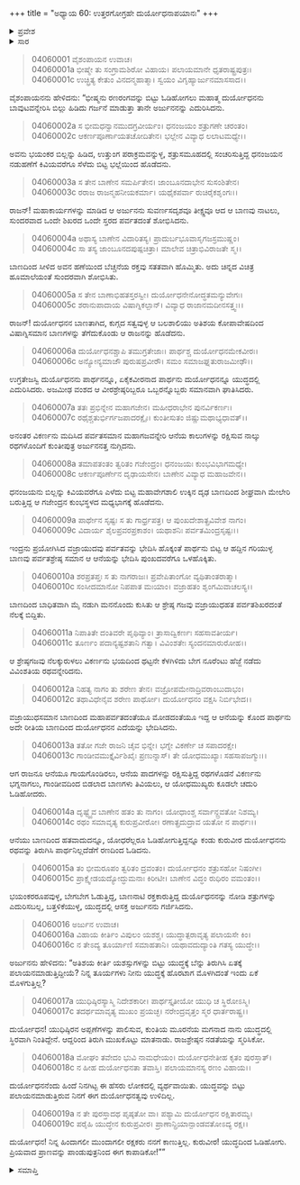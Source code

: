 +++
title = "ಅಧ್ಯಾಯ 60: ಉತ್ತರಗೋಗ್ರಹೇ ದುರ್ಯೋಧನಾಪಯಾನಃ"
+++

<details><summary>ಪ್ರವೇಶ</summary>


।।   ಓಂ ಓಂ ನಮೋ ನಾರಾಯಣಾಯ।।   ಶ್ರೀ ವೇದವ್ಯಾಸಾಯ ನಮಃ ।।

ಶ್ರೀ ಕೃಷ್ಣದ್ವೈಪಾಯನ ವೇದವ್ಯಾಸ ವಿರಚಿತ  

**ಶ್ರೀ ಮಹಾಭಾರತ**

**ವಿರಾಟ ಪರ್ವ**

**ಗೋಹರಣ ಪರ್ವ**

**ಅಧ್ಯಾಯ 60**

</details>


<details><summary>ಸಾರ</summary>

ಅರ್ಜುನನು ದುರ್ಯೋಧನನನ್ನು ಎದುರಿಸಿ ಅವನನ್ನು ಓಡಿಸಿದುದು (1-15). ಅರ್ಜುನನು ದುರ್ಯೋಧನನನ್ನು ಹೀಯಾಳಿಸಿದುದು (16-19).

</details>


> 04060001 ವೈಶಂಪಾಯನ ಉವಾಚ।  
04060001a ಭೀಷ್ಮೇ ತು ಸಂಗ್ರಾಮಶಿರೋ ವಿಹಾಯ।
	ಪಲಾಯಮಾನೇ ಧೃತರಾಷ್ಟ್ರಪುತ್ರಃ।   
> 04060001c ಉಚ್ಛ್ರಿತ್ಯ ಕೇತುಂ ವಿನದನ್ಮಹಾತ್ಮಾ।
	ಸ್ವಯಂ ವಿಗೃಹ್ಯಾರ್ಜುನಮಾಸಸಾದ।।   

ವೈಶಂಪಾಯನನು ಹೇಳಿದನು: “ಭೀಷ್ಮನು ರಣರಂಗವನ್ನು ಬಿಟ್ಟು ಓಡಿಹೋಗಲು ಮಹಾತ್ಮ ದುರ್ಯೋಧನನು ಬಾವುಟವನ್ನೇರಿಸಿ ಬಿಲ್ಲು ಹಿಡಿದು ಗರ್ಜನೆ ಮಾಡುತ್ತಾ ತಾನೇ ಅರ್ಜುನನನ್ನು ಎದುರಿಸಿದನು.

> 04060002a ಸ ಭೀಮಧನ್ವಾನಮುದಗ್ರವೀರ್ಯಂ।
	ಧನಂಜಯಂ ಶತ್ರುಗಣೇ ಚರಂತಂ।   
> 04060002c ಆಕರ್ಣಪೂರ್ಣಾಯತಚೋದಿತೇನ।
	ಭಲ್ಲೇನ ವಿವ್ಯಾಧ ಲಲಾಟಮಧ್ಯೇ।।  

ಅವನು ಭಯಂಕರ ಬಿಲ್ಲನ್ನು ಹಿಡಿದ, ಉತ್ತುಂಗ ಪರಾಕ್ರಮವನ್ನುಳ್ಳ, ಶತ್ರುಸಮೂಹದಲ್ಲಿ ಸಂಚರಿಸುತ್ತಿದ್ದ ಧನಂಜಯನ ನಡುಹಣೆಗೆ ಕಿವಿಯವರೆಗೂ ಸೆಳೆದು ಬಿಟ್ಟ ಭಲ್ಲೆಯಿಂದ ಹೊಡೆದನು.

> 04060003a ಸ ತೇನ ಬಾಣೇನ ಸಮರ್ಪಿತೇನ।
	ಜಾಂಬೂನದಾಭೇನ ಸುಸಂಶಿತೇನ।  
> 04060003c ರರಾಜ ರಾಜನ್ಮಹನೀಯಕರ್ಮಾ।
	ಯಥೈಕಪರ್ವಾ ರುಚಿರೈಕಶೃಂಗಃ।।  

ರಾಜನ್! ಮಹಾಕಾರ್ಯಗಳನ್ನು ಮಾಡಿದ ಆ ಅರ್ಜುನನು ಸುವರ್ಣಸದೃಶವೂ ತೀಕ್ಷ್ಣವೂ ಆದ ಆ ಬಾಣವು ನಾಟಲು, ಸುಂದರವಾದ ಒಂದೇ ಶಿಖರದ ಒಂದೇ ಸ್ತರದ ಪರ್ವತದಂತೆ ಶೋಭಿಸಿದನು.

> 04060004a ಅಥಾಸ್ಯ ಬಾಣೇನ ವಿದಾರಿತಸ್ಯ।
	ಪ್ರಾದುರ್ಬಭೂವಾಸೃಗಜಸ್ರಮುಷ್ಣಂ।  
> 04060004c ಸಾ ತಸ್ಯ ಜಾಂಬೂನದಪುಷ್ಪಚಿತ್ರಾ।
	ಮಾಲೇವ ಚಿತ್ರಾಭಿವಿರಾಜತೇ ಸ್ಮ।।  

ಬಾಣದಿಂದ ಸೀಳಿದ ಅವನ ಹಣೆಯಿಂದ ಬೆಚ್ಚನೆಯ ರಕ್ತವು ಸತತವಾಗಿ ಹೊಮ್ಮಿತು. ಅದು ಚಿನ್ನದ ವಿಚಿತ್ರ ಹೂಮಾಲೆಯಂತೆ ಸುಂದರವಾಗಿ ಶೋಭಿಸಿತು.

> 04060005a ಸ ತೇನ ಬಾಣಾಭಿಹತಸ್ತರಸ್ವೀ।
	ದುರ್ಯೋಧನೇನೋದ್ಧತಮನ್ಯುವೇಗಃ।  
> 04060005c ಶರಾನುಪಾದಾಯ ವಿಷಾಗ್ನಿಕಲ್ಪಾನ್।
	ವಿವ್ಯಾಧ ರಾಜಾನಮದೀನಸತ್ತ್ವಃ।।  

ರಾಜನ್! ದುರ್ಯೋಧನನ ಬಾಣತಾಗಿದ, ಕುಗ್ಗದ ಸತ್ವವುಳ್ಳ ಆ ಬಲಶಾಲಿಯು ಅತಿಶಯ ಕೋಪಾವೇಷದಿಂದ ವಿಷಾಗ್ನಿಸಮಾನ ಬಾಣಗಳನ್ನು ತೆಗೆದುಕೊಂಡು ಆ ರಾಜನನ್ನು ಹೊಡೆದನು.

> 04060006a ದುರ್ಯೋಧನಶ್ಚಾಪಿ ತಮುಗ್ರತೇಜಾಃ।
	ಪಾರ್ಥಶ್ಚ ದುರ್ಯೋಧನಮೇಕವೀರಃ।  
> 04060006c ಅನ್ಯೋನ್ಯಮಾಜೌ ಪುರುಷಪ್ರವೀರೌ।
	ಸಮಂ ಸಮಾಜಘ್ನತುರಾಜಮೀಢೌ।।  

ಉಗ್ರತೇಜಸ್ವಿ ದುರ್ಯೊಧನನು ಪಾರ್ಥನನ್ನೂ, ಏಕೈಕವೀರನಾದ ಪಾರ್ಥನು ದುರ್ಯೋಧನನ್ನೂ ಯುದ್ಧದಲ್ಲಿ ಎದುರಿಸಿದರು. ಅಜಮೀಢ ವಂಶದ ಆ ವೀರಶ್ರೇಷ್ಠರಿಬ್ಬರೂ ಒಬ್ಬರನ್ನೊಬ್ಬರು ಸಮಾನವಾಗಿ ಘಾತಿಸಿದರು.

> 04060007a ತತಃ ಪ್ರಭಿನ್ನೇನ ಮಹಾಗಜೇನ।
	ಮಹೀಧರಾಭೇನ ಪುನರ್ವಿಕರ್ಣಃ।  
> 04060007c ರಥೈಶ್ಚತುರ್ಭಿರ್ಗಜಪಾದರಕ್ಷೈಃ।
	ಕುಂತೀಸುತಂ ಜಿಷ್ಣುಮಥಾಭ್ಯಧಾವತ್।।  

ಅನಂತರ ವಿಕರ್ಣನು ಮದಿಸಿದ ಪರ್ವತಸಮಾನ ಮಹಾಗಜವನ್ನೇರಿ ಆನೆಯ ಕಾಲುಗಳನ್ನು ರಕ್ಷಿಸುವ ನಾಲ್ಕು ರಥಗಳೊಂದಿಗೆ ಕುಂತೀಪುತ್ರ ಅರ್ಜುನನತ್ತ ನುಗ್ಗಿದನು.

> 04060008a ತಮಾಪತಂತಂ ತ್ವರಿತಂ ಗಜೇಂದ್ರಂ।
	ಧನಂಜಯಃ ಕುಂಭವಿಭಾಗಮಧ್ಯೇ।  
> 04060008c ಆಕರ್ಣಪೂರ್ಣೇನ ದೃಢಾಯಸೇನ।
	ಬಾಣೇನ ವಿವ್ಯಾಧ ಮಹಾಜವೇನ।।  

ಧನಂಜಯನು ಬಿಲ್ಲನ್ನು ಕಿವಿಯವರೆಗೂ ಎಳೆದು ಬಿಟ್ಟ ಮಹಾವೇಗಶಾಲಿ ಉಕ್ಕಿನ ದೃಢ ಬಾಣದಿಂದ ಶೀಘ್ರವಾಗಿ ಮೇಲೇರಿ ಬರುತ್ತಿದ್ದ ಆ ಗಜೇಂದ್ರನ ಕುಂಭಸ್ಥಳದ ಮಧ್ಯಭಾಗಕ್ಕೆ ಹೊಡೆದನು.

> 04060009a ಪಾರ್ಥೇನ ಸೃಷ್ಟಃ ಸ ತು ಗಾರ್ಧ್ರಪತ್ರ।
	ಆ ಪುಂಖದೇಶಾತ್ಪ್ರವಿವೇಶ ನಾಗಂ।  
> 04060009c ವಿದಾರ್ಯ ಶೈಲಪ್ರವರಪ್ರಕಾಶಂ।
	ಯಥಾಶನಿಃ ಪರ್ವತಮಿಂದ್ರಸೃಷ್ಟಃ।।  

ಇಂದ್ರನು ಪ್ರಯೋಗಿಸಿದ ವಜ್ರಾಯುದವು ಪರ್ವತವನ್ನು ಭೇದಿಸಿ ಹೊಕ್ಕಂತೆ ಪಾರ್ಥನು ಬಿಟ್ಟ ಆ ಹದ್ದಿನ ಗರಿಯುಳ್ಳ ಬಾಣವು ಪರ್ವತಶ್ರೇಷ್ಠ ಸಮಾನ ಆ ಆನೆಯನ್ನು ಭೇದಿಸಿ ಪುಂಖದವರೆಗೂ ಒಳಹೊಕ್ಕಿತು.

> 04060010a ಶರಪ್ರತಪ್ತಃ ಸ ತು ನಾಗರಾಜಃ।
	ಪ್ರವೇಪಿತಾಂಗೋ ವ್ಯಥಿತಾಂತರಾತ್ಮಾ।  
> 04060010c ಸಂಸೀದಮಾನೋ ನಿಪಪಾತ ಮಃಯಾಂ।
	ವಜ್ರಾಹತಂ ಶೃಂಗಮಿವಾಚಲಸ್ಯ।।  

ಬಾಣದಿಂದ ಬಾಧಿತವಾಗಿ ಮೈ ನಡುಗಿ ಮನನೊಂದು ಕುಸಿತು ಆ ಶ್ರೇಷ್ಠ ಗಜವು ವಜ್ರಾಯುಧಹತ ಪರ್ವತಶಿಖರದಂತೆ ನೆಲಕ್ಕೆ ಬಿದ್ದಿತು.

> 04060011a ನಿಪಾತಿತೇ ದಂತಿವರೇ ಪೃಥಿವ್ಯಾಂ।
	ತ್ರಾಸಾದ್ವಿಕರ್ಣಃ ಸಹಸಾವತೀರ್ಯ।  
> 04060011c ತೂರ್ಣಂ ಪದಾನ್ಯಷ್ಟಶತಾನಿ ಗತ್ವಾ।
	ವಿವಿಂಶತೇಃ ಸ್ಯಂದನಮಾರುರೋಹ।।  

ಆ ಶ್ರೇಷ್ಠಗಜವು ನೆಲಕ್ಕುರುಳಲು ವಿಕರ್ಣನು ಭಯದಿಂದ ಥಟ್ಟನೇ ಕೆಳಗಿಳಿದು ಬೇಗ ನೂರೆಂಟು ಹೆಜ್ಜೆ ನಡೆದು ವಿವಿಂಶತಿಯ ರಥವನ್ನೇರಿದನು.

> 04060012a ನಿಹತ್ಯ ನಾಗಂ ತು ಶರೇಣ ತೇನ।
	ವಜ್ರೋಪಮೇನಾದ್ರಿವರಾಂಬುದಾಭಂ।   
> 04060012c ತಥಾವಿಧೇನೈವ ಶರೇಣ ಪಾರ್ಥೋ।
	ದುರ್ಯೋಧನಂ ವಕ್ಷಸಿ ನಿರ್ಬಿಭೇದ।।   

ವಜ್ರಾಯುಧಸಮಾನ ಬಾಣದಿಂದ ಮಹಾಪರ್ವತದಂತೆಯೂ ಮೋಡದಂತೆಯೂ ಇದ್ದ ಆ ಆನೆಯನ್ನು ಕೊಂದ ಪಾರ್ಥನು ಅದೇ ರೀತಿಯ ಬಾಣದಿಂದ ದುರ್ಯೋಧನನ ಎದೆಯನ್ನು ಭೇದಿಸಿದನು.

> 04060013a ತತೋ ಗಜೇ ರಾಜನಿ ಚೈವ ಭಿನ್ನೇ।
	ಭಗ್ನೇ ವಿಕರ್ಣೇ ಚ ಸಪಾದರಕ್ಷೇ।   
> 04060013c ಗಾಂಡೀವಮುಕ್ತೈರ್ವಿಶಿಖೈಃ ಪ್ರಣುನ್ನಾಸ್।
	ತೇ ಯೋಧಮುಖ್ಯಾಃ ಸಹಸಾಪಜಗ್ಮುಃ।।   

ಆಗ ರಾಜನೂ ಆನೆಯೂ ಗಾಯಗೊಂಡಿರಲು, ಆನೆಯ ಪಾದಗಳನ್ನು ರಕ್ಷಿಸುತ್ತಿದ್ದ ರಥಗಳೊಡನೆ ವಿಕರ್ಣನು ಭಗ್ನನಾಗಲು, ಗಾಂಡೀವದಿಂದ ಬಿಡಲಾದ ಬಾಣಗಳು ತಿವಿಯಲು, ಆ ಯೋಧಮುಖ್ಯರು ಕೂಡಲೇ ಚದುರಿ ಓಡಿಹೋದರು.

> 04060014a ದೃಷ್ಟ್ವೈವ ಬಾಣೇನ ಹತಂ ತು ನಾಗಂ।
	ಯೋಧಾಂಶ್ಚ ಸರ್ವಾನ್ದ್ರವತೋ ನಿಶಮ್ಯ।  
> 04060014c ರಥಂ ಸಮಾವೃತ್ಯ ಕುರುಪ್ರವೀರೋ।
	ರಣಾತ್ಪ್ರದುದ್ರಾವ ಯತೋ ನ ಪಾರ್ಥಃ।।  

ಆನೆಯು ಬಾಣದಿಂದ ಹತವಾದುದನ್ನೂ, ಯೋಧರೆಲ್ಲರೂ ಓಡಿಹೋಗುತ್ತಿದ್ದನ್ನೂ ಕಂಡು ಕುರುವೀರ ದುರ್ಯೋಧನನು ರಥವನ್ನು ತಿರುಗಿಸಿ ಪಾರ್ಥನಿಲ್ಲದೆಡೆಗೆ ರಣದಿಂದ ಓಡಿದನು.

> 04060015a ತಂ ಭೀಮರೂಪಂ ತ್ವರಿತಂ ದ್ರವಂತಂ।
	ದುರ್ಯೋಧನಂ ಶತ್ರುಸಹೋ ನಿಷಂಗೀ।  
> 04060015c ಪ್ರಾಕ್ಷ್ವೇಡಯದ್ಯೋದ್ಧುಮನಾಃ ಕಿರೀಟೀ।
	ಬಾಣೇನ ವಿದ್ಧಂ ರುಧಿರಂ ವಮಂತಂ।।  

ಭಯಂಕರರೂಪವುಳ್ಳ, ಬೇಗಬೇಗ ಓಡುತ್ತಿದ್ದ, ಬಾಣನಾಟಿ ರಕ್ತಕಾರುತ್ತಿದ್ದ ದುರ್ಯೊಧನನನ್ನು ನೋಡಿ ಶತ್ರುಗಳನ್ನು ಎದುರಿಸಬಲ್ಲ, ಬತ್ತಳಿಕೆಯುಳ್ಳ, ಯುದ್ಧದಲ್ಲಿ ಆಸಕ್ತ ಅರ್ಜುನನು ಗರ್ಜಿಸಿದನು.

> 04060016 ಅರ್ಜುನ ಉವಾಚ।  
04060016a ವಿಹಾಯ ಕೀರ್ತಿಂ ವಿಪುಲಂ ಯಶಶ್ಚ।
	ಯುದ್ಧಾತ್ಪರಾವೃತ್ಯ ಪಲಾಯಸೇ ಕಿಂ।  
> 04060016c ನ ತೇಽದ್ಯ ತೂರ್ಯಾಣಿ ಸಮಾಹತಾನಿ।
	ಯಥಾವದುದ್ಯಾಂತಿ ಗತಸ್ಯ ಯುದ್ಧೇ।।  

ಅರ್ಜುನನು ಹೇಳಿದನು: “ಅತಿಶಯ  ಕೀರ್ತಿ ಯಶಸ್ಸುಗಳನ್ನು ಬಿಟ್ಟು ಯುದ್ಧಕ್ಕೆ ಬೆನ್ನು ತಿರುಗಿಸಿ ಏತಕ್ಕೆ ಪಲಾಯನಮಾಡುತ್ತಿದ್ದೀಯೆ? ನಿನ್ನ ತೂರ್ಯಗಳು ನೀನು ಯುದ್ಧಕ್ಕೆ ಹೊರಟಾಗ ಮೊಳಗಿದಂತೆ ಇಂದು ಏಕೆ ಮೊಳಗುತ್ತಿಲ್ಲ?

> 04060017a ಯುಧಿಷ್ಠಿರಸ್ಯಾಸ್ಮಿ ನಿದೇಶಕಾರೀ।
	ಪಾರ್ಥಸ್ತೃತೀಯೋ ಯುಧಿ ಚ ಸ್ಥಿರೋಽಸ್ಮಿ।  
> 04060017c ತದರ್ಥಮಾವೃತ್ಯ ಮುಖಂ ಪ್ರಯಚ್ಛ।
	ನರೇಂದ್ರವೃತ್ತಂ ಸ್ಮರ ಧಾರ್ತರಾಷ್ಟ್ರ।।  

ದುರ್ಯೋಧನ! ಯುಧಿಷ್ಠಿರನ ಅಪ್ಪಣೆಗಳನ್ನು ಪಾಲಿಸುವ, ಕುಂತಿಯ ಮೂರನೆಯ ಮಗನಾದ ನಾನು ಯುದ್ಧದಲ್ಲಿ ಸ್ಥಿರವಾಗಿ ನಿಂತಿದ್ದೇನೆ. ಆದ್ದರಿಂದ ತಿರುಗಿ ಮುಖಕೊಟ್ಟು ಮಾತನಾಡು. ರಾಜಶ್ರೇಷ್ಠನ ನಡತೆಯನ್ನು ಸ್ಮರಿಸಿಕೋ.

> 04060018a ಮೋಘಂ ತವೇದಂ ಭುವಿ ನಾಮಧೇಯಂ।
	ದುರ್ಯೋಧನೇತೀಹ ಕೃತಂ ಪುರಸ್ತಾತ್।  
> 04060018c ನ ಹೀಹ ದುರ್ಯೋಧನತಾ ತವಾಸ್ತಿ।
	ಪಲಾಯಮಾನಸ್ಯ ರಣಂ ವಿಹಾಯ।।  

ದುರ್ಯೋಧನನೆಂದು ಹಿಂದೆ ನಿನಗಿಟ್ಟ ಈ ಹೆಸರು ಲೋಕದಲ್ಲಿ ವ್ಯರ್ಥವಾಯಿತು. ಯುದ್ಧವನ್ನು ಬಿಟ್ಟು ಪಲಾಯನಮಾಡುತ್ತಿರುವ ನಿನಗೆ ಈಗ ದುರ್ಯೋಧನತ್ವವು ಉಳಿದಿಲ್ಲ.

> 04060019a ನ ತೇ ಪುರಸ್ತಾದಥ ಪೃಷ್ಠತೋ ವಾ।
	ಪಶ್ಯಾಮಿ ದುರ್ಯೋಧನ ರಕ್ಷಿತಾರಮ್ಯ।  
> 04060019c ಪರೈಹಿ ಯುದ್ಧೇನ ಕುರುಪ್ರವೀರ।
	ಪ್ರಾಣಾನ್ಪ್ರಿಯಾನ್ಪಾಂಡವತೋಽದ್ಯ ರಕ್ಷ।।  

ದುರ್ಯೋಧನ! ನಿನ್ನ ಹಿಂದಾಗಲೀ ಮುಂದಾಗಲೀ ರಕ್ಷಕರು ನನಗೆ ಕಾಣುತ್ತಿಲ್ಲ. ಕುರುವೀರ! ಯುದ್ಧದಿಂದ ಓಡಿಹೋಗು. ಪ್ರಿಯವಾದ ಪ್ರಾಣವನ್ನು ಪಾಂಡುಪುತ್ರನಿಂದ ಈಗ ಕಾಪಾಡಿಕೋ!””


<details><summary>ಸಮಾಪ್ತಿ</summary>


ಇತಿ ಶ್ರೀ ಮಹಾಭಾರತೇ ವಿರಾಟ ಪರ್ವಣಿ ಗೋಹರಣ ಪರ್ವಣಿ ಉತ್ತರಗೋಗ್ರಹೇ ದುರ್ಯೋಧನಾಪಯಾನೇ ಷಷ್ಟಿತಮೋಽಧ್ಯಾಯಃ।  
ಇದು ಶ್ರೀ ಮಹಾಭಾರತದಲ್ಲಿ ವಿರಾಟ ಪರ್ವದಲ್ಲಿ ಗೋಹರಣ ಪರ್ವದಲ್ಲಿ ಉತ್ತರಗೋಗ್ರಹದಲ್ಲಿ ದುರ್ಯೋಧನಾಪಯಾನದಲ್ಲಿ ಅರವತ್ತನೆಯ ಅಧ್ಯಾಯವು.



</details>
